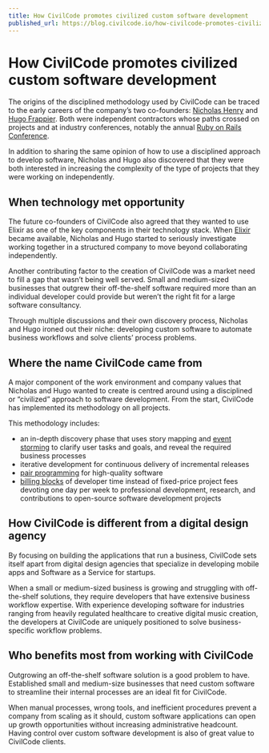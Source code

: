 ```yaml
---
title: How CivilCode promotes civilized custom software development
published_url: https://blog.civilcode.io/how-civilcode-promotes-civilized-custom-software-development-26d172ab3900
---
```


# How CivilCode promotes civilized custom software development

The origins of the disciplined methodology used by CivilCode can be traced to the early careers of
the company’s two co-founders: [Nicholas Henry](https://www.linkedin.com/in/nicholasjhenry/) and
[Hugo Frappier](https://www.linkedin.com/in/hugofrappier/). Both were independent contractors whose
paths crossed on projects and at industry conferences, notably the annual [Ruby on Rails
Conference](https://railsconf.com/).

In addition to sharing the same opinion of how to use a disciplined approach to develop software,
Nicholas and Hugo also discovered that they were both interested in increasing the complexity of the
type of projects that they were working on independently.

## When technology met opportunity

The future co-founders of CivilCode also agreed that they wanted to use Elixir as one of the key
components in their technology stack. When [Elixir](https://elixir-lang.org/) became available,
Nicholas and Hugo started to seriously investigate working together in a structured company to move
beyond collaborating independently.

Another contributing factor to the creation of CivilCode was a market need to fill a gap that wasn’t
being well served. Small and medium-sized businesses that outgrew their off-the-shelf software
required more than an individual developer could provide but weren’t the right fit for a large
software consultancy.

Through multiple discussions and their own discovery process, Nicholas and Hugo ironed out their
niche: developing custom software to automate business workflows and solve clients’ process
problems.

## Where the name CivilCode came from

A major component of the work environment and company values that Nicholas and Hugo wanted to create
is centred around using a disciplined or “civilized” approach to software development. From the
start, CivilCode has implemented its methodology on all projects.

This methodology includes:

* an in-depth discovery phase that uses story mapping and
  [event storming](../../../2018/08/31/why-software-development-starts-with-sticky-notes.md) to clarify
  user tasks and goals, and reveal the required business processes
* iterative development for continuous delivery of incremental releases
* [pair programming](../../../2019/02/15/how-we-use-pair-programming-to-develop-high-quality-software.md)
  for high-quality software
* [billing blocks](../../../2019/10/18/minimizing-the-cost-of-context-switching.md) of developer
  time instead of fixed-price project fees devoting one day per week to professional development,
  research, and contributions to open-source software development projects

## How CivilCode is different from a digital design agency

By focusing on building the applications that run a business, CivilCode sets itself apart from
digital design agencies that specialize in developing mobile apps and Software as a Service for
startups.

When a small or medium-sized business is growing and struggling with off-the-shelf solutions, they
require developers that have extensive business workflow expertise. With experience developing
software for industries ranging from heavily regulated healthcare to creative digital music
creation, the developers at CivilCode are uniquely positioned to solve business-specific workflow
problems.

## Who benefits most from working with CivilCode

Outgrowing an off-the-shelf software solution is a good problem to have. Established small and
medium-size businesses that need custom software to streamline their internal processes are an ideal
fit for CivilCode.

When manual processes, wrong tools, and inefficient procedures prevent a company from scaling as it
should, custom software applications can open up growth opportunities without increasing
administrative headcount. Having control over custom software development is also of great value to
CivilCode clients.